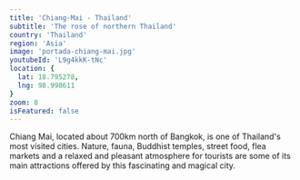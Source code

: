```yaml
---
title: 'Chiang-Mai - Thailand'
subtitle: 'The rose of northern Thailand'
country: 'Thailand'
region: 'Asia'
image: 'portada-chiang-mai.jpg'
youtubeId: 'L9g4kkK-tNc'
location: {
  lat: 18.795278,
  lng: 98.998611
}
zoom: 8
isFeatured: false
---
```


Chiang Mai, located about 700km north of Bangkok, is one of Thailand's most visited cities. Nature, fauna, Buddhist temples, street food, flea markets and a relaxed and pleasant atmosphere for tourists are some of its main attractions offered by this fascinating and magical city.